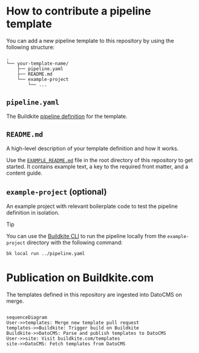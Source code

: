 # How to contribute a pipeline template

You can add a new pipeline template to this repository by using the following structure:

```
.
└── your-template-name/
    ├── pipeline.yaml
    ├── README.md
    └── example-project
        └── ...
```

## `pipeline.yaml`

The Buildkite [pipeline definition](https://buildkite.com/docs/pipelines/defining-steps) for the template.

## `README.md`

A high-level description of your template definition and how it works.

Use the [`EXAMPLE_README.md`](./EXAMPLE_README.md) file in the root directory of this repository to get started. It contains example text, a key to the required front matter, and a content guide.

## `example-project` (optional)

An example project with relevant boilerplate code to test the pipeline definition in isolation.

> [!TIP]
> You can use the [Buildkite CLI](https://github.com/buildkite/cli) to run the pipeline locally from the `example-project` directory with the following command:
>
> ```sh
> bk local run ../pipeline.yaml
> ```

# Publication on Buildkite.com

The templates defined in this repository are ingested into DatoCMS on merge.

```mermaid

sequenceDiagram
User->>templates: Merge new template pull request
templates->>Buildkite: Trigger build on Buildkite
Buildkite->>DatoCMS: Parse and publish templates to DatoCMS
User->>site: Visit buildkite.com/templates
site->>DatoCMS: Fetch templates from DatoCMS
```
